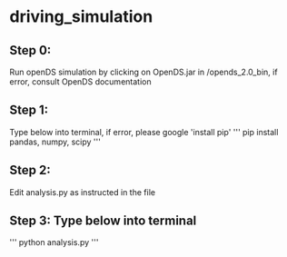 # driving_simulation
## Step 0: 
Run openDS simulation by clicking on OpenDS.jar in /opends_2.0_bin, if error, consult OpenDS documentation
## Step 1: 
Type below into terminal, if error, please google 'install pip'
'''
pip install pandas, numpy, scipy
'''
## Step 2: 
Edit analysis.py as instructed in the file
## Step 3: Type below into terminal
'''
python analysis.py
'''